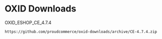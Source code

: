 OXID Downloads
==============

OXID_ESHOP_CE_4.7.4

	https://github.com/proudcommerce/oxid-downloads/archive/CE-4.7.4.zip
